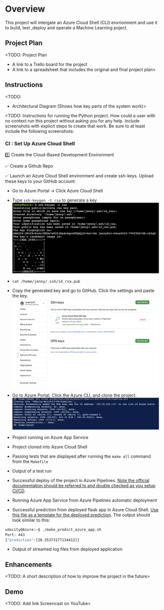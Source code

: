 # Overview

This project will intergate an Azure Cloud Shell (CLI) envrionment and use it to build, test ,deploy and operate a Machine Learning poject.

## Project Plan
<TODO: Project Plan

* A link to a Trello board for the project
* A link to a spreadsheet that includes the original and final project plan>

## Instructions

<TODO:  
* Architectural Diagram (Shows how key parts of the system work)>

<TODO:  Instructions for running the Python project.  How could a user with no context run this project without asking you for any help.  Include screenshots with explicit steps to create that work. Be sure to at least include the following screenshots:
### CI : Set Up Azure Cloud Shell

:one: Create the Cloud-Based Development Environment

:white_check_mark: Create a Github Repo

:white_check_mark: Launch an Azure Cloud Shell environment and create ssh-keys. Upload these keys to your GitHub account.

* Go to Azure Portal -> Click Azure Cloud Shell
* Type `ssh-keygen -t rsa` to generate a key
![SSH Keygen](./images/sshkeygen.png)
* `cat /home/jenny/.ssh/id_rsa.pub`
* Copy the generated key and go to GitHub. Click the settings and paste the key.
![GitHub Setting](./images/GitHubSetting.png)
* Go to Azure Portal, Click the Azure CLI, and clone the project.
![Clone the project in Azure CLI](./images/GithubCloneProject.png)



* Project running on Azure App Service

* Project cloned into Azure Cloud Shell

* Passing tests that are displayed after running the `make all` command from the `Makefile`

* Output of a test run

* Successful deploy of the project in Azure Pipelines.  [Note the official documentation should be referred to and double checked as you setup CI/CD](https://docs.microsoft.com/en-us/azure/devops/pipelines/ecosystems/python-webapp?view=azure-devops).

* Running Azure App Service from Azure Pipelines automatic deployment

* Successful prediction from deployed flask app in Azure Cloud Shell.  [Use this file as a template for the deployed prediction](https://github.com/udacity/nd082-Azure-Cloud-DevOps-Starter-Code/blob/master/C2-AgileDevelopmentwithAzure/project/starter_files/flask-sklearn/make_predict_azure_app.sh).
The output should look similar to this:

```bash
udacity@Azure:~$ ./make_predict_azure_app.sh
Port: 443
{"prediction":[20.35373177134412]}
```

* Output of streamed log files from deployed application

> 

## Enhancements

<TODO: A short description of how to improve the project in the future>

## Demo 

<TODO: Add link Screencast on YouTube>


